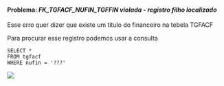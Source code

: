 #### Problema: <i>FK_TGFACF_NUFIN_TGFFIN violada - registro filho localizado</i>

<p>Esse erro quer dizer que existe um título do financeiro na tebela TGFACF</p>
<p>Para procurar esse registro podemos usar a consulta</p>

```
SELECT *
FROM tgfacf
WHERE nufin = '???'
```

<img src="https://raw.githubusercontent.com/deivealtoe/problemas_sankhya_resolvidos/master/_src/_images/FK_TGFACF_NUFIN_TGFFIN.png">
